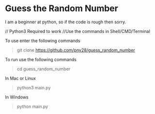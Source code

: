 # Guess the Random Number
 
I am a beginner at python, so if the code is rough then sorry.

// Python3 Required to work
//Use the commands in Shell/CMD/Terminal

To use enter the following commands
>git clone https://github.com/pnv28/guess_random_number

To run use the following commands
>cd guess_random_number

In Mac or Linux
>python3 main.py

In Windows
>python main.py